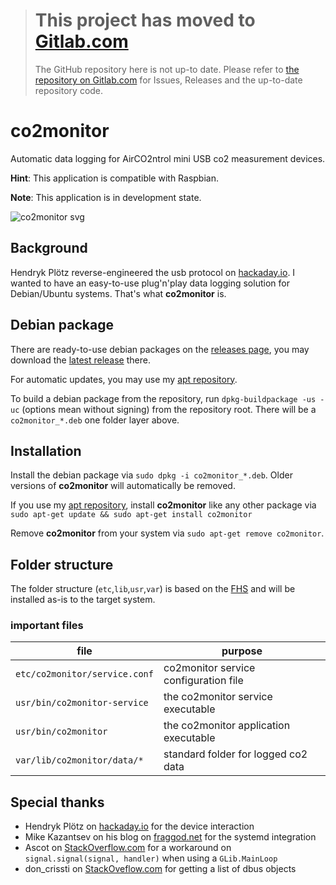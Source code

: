 > # This project has moved to [Gitlab.com](https://gitlab.com/nobodyinperson/co2monitor)
> 
> The GitHub repository here is not up-to date.
> Please refer to [the repository on Gitlab.com](https://gitlab.com/nobodyinperson/co2monitor) for 
> Issues, Releases and the up-to-date repository code.

# co2monitor

Automatic data logging for AirCO2ntrol mini USB co2 measurement devices.

**Hint**: This application is compatible with Raspbian.

**Note**: This application is in development state.

![co2monitor svg](https://cloud.githubusercontent.com/assets/19148271/20570532/44d42ab0-b1a4-11e6-97aa-cef5713e21cc.png)

## Background

Hendryk Plötz reverse-engineered the usb protocol on [hackaday.io](https://hackaday.io/project/5301-reverse-engineering-a-low-cost-usb-co-monitor).
I wanted to have an easy-to-use plug'n'play data logging solution for Debian/Ubuntu systems.
That's what **co2monitor** is.

## Debian package

There are ready-to-use debian packages on the [releases page](https://github.com/nobodyinperson/co2monitor/releases), you may download the [latest release](https://github.com/nobodyinperson/co2monitor/releases/latest) there.

For automatic updates, you may use my [apt repository](http://apt.nobodyinperson.de).

To build a debian package from the repository, run ```dpkg-buildpackage -us -uc``` (options mean without signing) from the repository root.
There will be a ```co2monitor_*.deb``` one folder layer above.

## Installation

Install the debian package via ```sudo dpkg -i co2monitor_*.deb```.
Older versions of **co2monitor** will automatically be removed.

If you use my [apt repository](http://apt.nobodyinperson.de), install **co2monitor** like any other package via ```sudo apt-get update && sudo apt-get install co2monitor```

Remove **co2monitor** from your system via ```sudo apt-get remove co2monitor```.

## Folder structure

The folder structure (```etc```,```lib```,```usr```,```var```) is based on the [FHS](https://en.wikipedia.org/wiki/Filesystem_Hierarchy_Standard) and will be installed as-is to the target system.

### important files
|           file                 |                  purpose              |
|--------------------------------|---------------------------------------|
| ```etc/co2monitor/service.conf``` | co2monitor service configuration file |
| ```usr/bin/co2monitor-service``` |  the co2monitor service executable |
| ```usr/bin/co2monitor``` | the co2monitor application executable |
| ```var/lib/co2monitor/data/*``` | standard folder for logged co2 data |

## Special thanks

- Hendryk Plötz on [hackaday.io](https://hackaday.io/project/5301-reverse-engineering-a-low-cost-usb-co-monitor) for the device interaction
- Mike Kazantsev on his blog on [fraggod.net](http://blog.fraggod.net/2012/06/16/proper-ish-way-to-start-long-running-systemd-service-on-udev-event-device-hotplug.html) for the systemd integration
- Ascot on [StackOverflow.com](http://stackoverflow.com/a/26457317/5433146) for a workaround on ```signal.signal(signal, handler)``` when using a ```GLib.MainLoop```
- don_crissti on [StackOveflow.com](http://unix.stackexchange.com/a/203678) for
  getting a list of dbus objects
